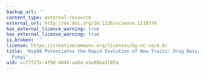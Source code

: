 ```yaml
---
backup_url: ''
content_type: external-resource
external_url: http://dx.doi.org/10.1126/science.1118370
has_external_licence_warning: true
has_external_license_warning: true
is_broken: ''
license: https://creativecommons.org/licenses/by-nc-sa/4.0/
title: 'Hsp90 Potentiates the Rapid Evolution of New Traits: Drug Resistance in Diverse
  Fungi'
uid: ccf7f27e-4f9d-4646-aa6a-e1e86ba1f85a
---
```

